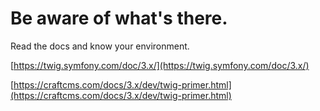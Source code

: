 # Be aware of what's there.

Read the docs and know your environment.

[https://twig.symfony.com/doc/3.x/](https://twig.symfony.com/doc/3.x/)

[https://craftcms.com/docs/3.x/dev/twig-primer.html](https://craftcms.com/docs/3.x/dev/twig-primer.html)

